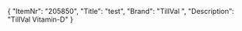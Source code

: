 {
  "ItemNr": "205850",
  "Title": "test",
  "Brand": "TillVal ",
  "Description": "TillVal Vitamin-D"
}